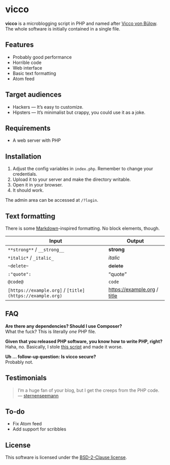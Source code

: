 # vicco

__vicco__ is a microblogging script in PHP and named after [Vicco von Bülow](https://en.wikipedia.org/wiki/Vicco_von_B%C3%BClow). The whole software is initially contained in a single file.

## Features
* Probably good performance
* Horrible code
* Web interface
* Basic text formatting
* Atom feed

## Target audiences
* Hackers — It’s easy to customize.
* Hipsters — It’s minimalist but crappy, you could use it as a joke.

## Requirements
* A web server with PHP

## Installation
1. Adjust the config variables in `index.php`. Remember to change your credentials.
2. Upload it to your server and make the directory writable.
3. Open it in your browser.
4. It should work.

The admin area can be accessed at `/?login`.

## Text formatting
There is some [Markdown](https://daringfireball.net/projects/markdown/)-inspired formatting. No block elements, though.

| Input                                                    | Output                                             |
| ---                                                      | ---                                                |
| `**strong**` / `__strong__`                              | __strong__                                         |
| `*italic*` / `_italic_`                                  | _italic_                                           |
| `~delete~`                                               | ~~delete~~                                         |
| `:"quote":`                                              | <q>quote</q>                                       |
| `@code@`                                                 | `code`                                             |
| `[https://example.org]` / `[title](https://example.org)` | https://example.org / [title](https://example.org) |

## FAQ

**Are there any dependencies? Should I use Composer?**  
What the fuck? This is literally _one_ PHP file.

**Given that you released PHP software, you know how to write PHP, right?**  
Haha, no. Basically, I stole [this script](https://github.com/lawl/b.php) and made it worse.

**Uh … follow-up question: Is vicco secure?**  
Probably not.

## Testimonials
> I’m a huge fan of your blog, but I get the creeps from the PHP code.  
— [sternenseemann](https://github.com/sternenseemann)

## To-do
* Fix Atom feed
* Add support for scribbles

## License

This software is licensed under the [BSD-2-Clause license](https://opensource.org/licenses/BSD-2-Clause).
